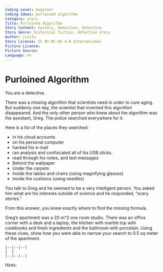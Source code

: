 ```yaml
---
Coding Level: beginner
Coding Ideas: purloined algorithm
Category: story
Title: Purloined Algorithm
Story Content: mystery, deduction, detective
Story Genre: historical fiction, detective story
Author: jisifu
Story License: CC BY-NC-SA 4.0 International 
Picture License:
Picture Source:
Language: en
---
```


# Purloined Algorithm

You are a detective.

There was a missing algorithm that scientists need in order to cure aging. But
suddenly one day, the scientist that invented this algorithm disappeared. And
the only other person who knew about the algorithm was the assistant, Greg. The
police searched everywhere for it.

Here is a list of the places they searched:

- in his cloud accounts
- on his personal computer
- hacked his e-mail
- ran analysis and confiscated all of his USB sticks.
- read through his notes, and text messages
- Behind the wallpaper
- Under the carpets
- Inside the tables and chairs (using magnifying glasses)
- Inside the cushions (using needles)

You talk to Greg and he seemed to be a very intelligent person. You asked him
what are his interests outside of science and he responded, “scary stories.”

From this answer, you knew exactly where to find the missing formula.

Greg’s apartment was a 20 m^2 one room studio. There was an office corner with a
desk and a laptop, the kitchen with marble top with cookbooks and fresh
ingredients and the bathroom with porcelain. Using these clues, show how you
were able to narrow your search to 0.5 sq meter of the apartment.

```
|--|--|--|
|  |
|--|--|--|
```

Hints:
